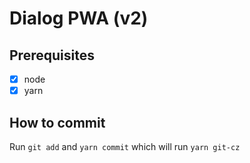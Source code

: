 # Dialog PWA (v2)

## Prerequisites
- [x] node
- [x] yarn

## How to commit
Run ```git add``` and ```yarn commit``` which will run ```yarn git-cz```
